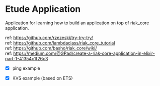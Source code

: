 # Etude Application

Application for learning how to build an application on top of riak_core application.

ref: https://github.com/rzezeski/try-try-try/  
ref: https://github.com/lambdaclass/riak_core_tutorial  
ref: https://github.com/basho/riak_core/wiki/  
ref: https://medium.com/@GPad/create-a-riak-core-application-in-elixir-part-1-41354c1f26c3  

- [x] ping example
- [x] KVS example (based on ETS)

